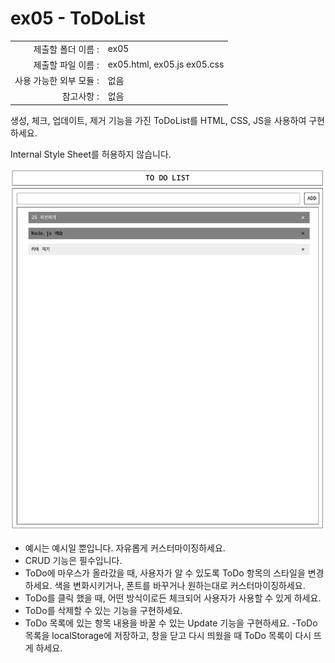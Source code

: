 # ex05 - ToDoList

|                      |                      |
| --------------------:| -------------------- |
|   제출할 폴더 이름 :     |  ex05                |
|   제출할 파일 이름 :     |  ex05.html, ex05.js ex05.css |
|   사용 가능한 외부 모듈 : |  없음                 |
|   참고사항 :           |  없음                 |

생성, 체크, 업데이트, 제거 기능을 가진 ToDoList를 HTML, CSS, JS을 사용하여 구현하세요.

Internal Style Sheet를 허용하지 않습니다.

![ex05](./ex05.png)

- 예시는 예시일 뿐입니다. 자유롭게 커스터마이징하세요.
- CRUD 기능은 필수입니다.
- ToDo에 마우스가 올라갔을 때, 사용자가 알 수 있도록 ToDo 항목의 스타일을 변경하세요. 색을 변화시키거나, 폰트를 바꾸거나 원하는대로 커스터마이징하세요.
- ToDo를 클릭 했을 때, 어떤 방식이로든 체크되어 사용자가 사용할 수 있게 하세요.
- ToDo를 삭제할 수 있는 기능을 구현하세요.
- ToDo 목록에 있는 항목 내용을 바꿀 수 있는 Update 기능을 구현하세요.
-ToDo 목록을 localStorage에 저장하고, 창을 닫고 다시 띄웠을 때 ToDo 목록이 다시 뜨게 하세요.
